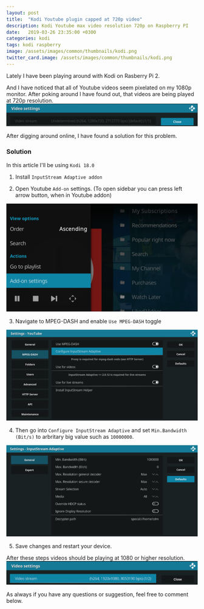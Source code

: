 ```yaml
---
layout: post
title:  "Kodi Youtube plugin capped at 720p video"
description: Kodi Youtube max video resolution 720p on Raspberry PI
date:   2019-03-26 23:35:00 +0300
categories: kodi
tags: kodi raspberry
image: /assets/images/common/thumbnails/kodi.png
twitter_card.image: /assets/images/common/thumbnails/kodi.png
---
```


Lately I have been playing around with Kodi on Rasberry Pi 2. 

And I have noticed that all of Youtube videos seem pixelated on my 1080p monitor.
After poking around I have found out, that videos are being played at 720p resolution.
<img src="/assets/images/2019-03-26-kodi-youtube-720p/before.png">

After digging around online, I have found a solution for this problem.

### Solution
In this article I'll be using `Kodi 18.0`

1. Install `InputStream Adaptive addon`

2. Open Youtube `Add-on` settings. (To open sidebar you can press left arrow button, when in Youtube addon)
<img src="/assets/images/2019-03-26-kodi-youtube-720p/youtube-settings-menu.png">

3. Navigate to MPEG-DASH and enable `Use MPEG-DASH` toggle
<img src="/assets/images/2019-03-26-kodi-youtube-720p/input-stream-config.png">

4. Then go into `Configure InputStream Adaptive` and set `Min.Bandwidth (Bit/s)` to arbritary big value such as `10000000`.
<img src="/assets/images/2019-03-26-kodi-youtube-720p/min-bandwidth.png">

5. Save changes and restart your device. 

After these steps videos should be playing at 1080 or higher resolution.
<img src="/assets/images/2019-03-26-kodi-youtube-720p/after.png">

As always if you have any questions or suggestion, feel free to comment below.